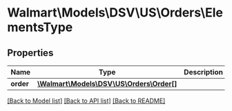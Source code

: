 # Walmart\Models\DSV\US\Orders\ElementsType

## Properties

Name | Type | Description | Notes
------------ | ------------- | ------------- | -------------
**order** | [**\Walmart\Models\DSV\US\Orders\Order[]**](Order.md) |  | [optional]


[[Back to Model list]](./) [[Back to API list]](../../../../../README.md#supported-apis) [[Back to README]](../../../../../README.md)
